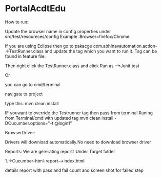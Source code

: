 # PortalAcdtEdu

How to run:

Update the browser name in config.properties under src/test/resoureces/config
 Example :Browser=firefox/Chrome

If you are using Eclipse then go to  pakacge com.abhinavautomation.action-->TestRunner.class and update the tag which you want to run it.
Tag can be found in feature file.

Then right click the TestRunner.class and click Run as -->Junit test

Or

you can go to cmd/terminal
 
navigate to project

type this: mvn clean install

IF youwant to override the Testrunner tag then pass from terminal 
Runing from Terminal/cmd with updated tag
mvn clean install -DCucumber.options="-t @login1"

BrowserDriver:

Drivers will download automatically.No need to download browser driver

Reports:
We are gererating  report1 Under Target folder 

1.->Cucumber-html-report-->index.html

details report with pass and fail count and screen shot for failed step





